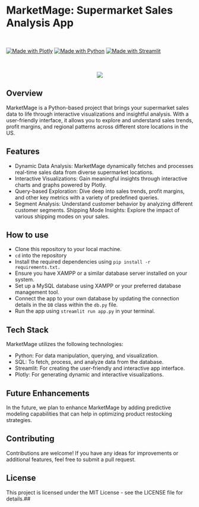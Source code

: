 # MarketMage: Supermarket Sales Analysis App
<br>

[![Made with Plotly](https://img.shields.io/badge/Made%20with-Plotly-1f425f.svg)](https://plotly.com/)  [![Made with Python](https://img.shields.io/badge/Made%20with-Python-1f425f.svg)](https://www.python.org/)  [![Made with Streamlit](https://img.shields.io/badge/Made%20with-Streamlit-1f425f.svg)](https://www.streamlit.io/) 
<br>
<br><br>

<p align="center">
  <img src="Media/Demo_Video.gif">
</p>


## Overview
MarketMage is a Python-based project that brings your supermarket sales data to life through interactive visualizations and insightful analysis. With a user-friendly interface, it allows you to explore and understand sales trends, profit margins, and regional patterns across different store locations in the US.

## Features
- Dynamic Data Analysis: MarketMage dynamically fetches and processes real-time sales data from diverse supermarket locations.
- Interactive Visualizations: Gain meaningful insights through interactive charts and graphs powered by Plotly.
- Query-based Exploration: Dive deep into sales trends, profit margins, and other key metrics with a variety of predefined queries.
- Segment Analysis: Understand customer behavior by analyzing different customer segments.
Shipping Mode Insights: Explore the impact of various shipping modes on your sales.

## How to use

- Clone this repository to your local machine.
- `cd` into the repository
- Install the required dependencies using `pip install -r requirements.txt.`
- Ensure you have XAMPP or a similar database server installed on your system.
- Set up a MySQL database using XAMPP or your preferred database management tool.
- Connect the app to your own database by updating the connection details in the `DB` class within the `db.py` file.
- Run the app using `streamlit run app.py` in your terminal.

## Tech Stack
MarketMage utilizes the following technologies:

- Python: For data manipulation, querying, and visualization.
- SQL: To fetch, process, and analyze data from the database.
- Streamlit: For creating the user-friendly and interactive app interface.
- Plotly: For generating dynamic and interactive visualizations.

## Future Enhancements
In the future, we plan to enhance MarketMage by adding predictive modeling capabilities that can help in optimizing product restocking strategies.

## Contributing
Contributions are welcome! If you have any ideas for improvements or additional features, feel free to submit a pull request.

## License
This project is licensed under the MIT License - see the LICENSE file for details.## 